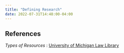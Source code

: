 ```yaml
---
title: "Defining Research"
date: 2022-07-31T14:48:00-04:00
---
```



## References

*Types of Resources*
: [University of Michigan Law Library](https://libguides.law.umich.edu/c.php?g=760278&p=5451606)
